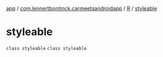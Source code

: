 [app](../../../index.md) / [com.lennertbontinck.carmeetsandroidapp](../../index.md) / [R](../index.md) / [styleable](./index.md)

# styleable

`class styleable`
`class styleable`